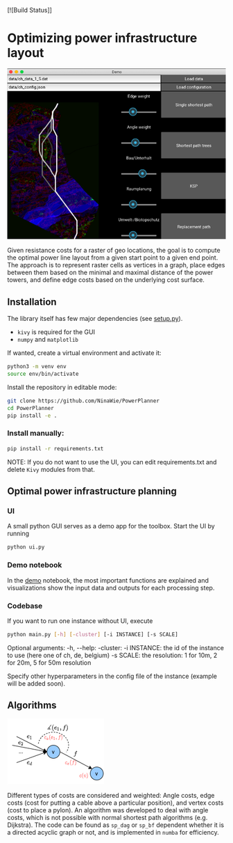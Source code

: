 [![Build Status]]

# Optimizing power infrastructure layout

![GUI](assets/GUI.png "UI for optimal power line layout")

Given resistance costs for a raster of geo locations, the goal is to compute the optimal power line layout from a given start point to a given end point. The approach is to represent raster cells as vertices in a graph, place edges between them based on the minimal and maximal distance of the power towers, and define edge costs based on the underlying cost surface.

## Installation

The library itself has few major dependencies (see [setup.py](setup.py)). 
* `kivy` is required for the GUI
* `numpy` and `matplotlib`

If wanted, create a virtual environment and activate it:

```sh
python3 -m venv env
source env/bin/activate
```

Install the repository in editable mode:

```sh
git clone https://github.com/NinaWie/PowerPlanner
cd PowerPlanner
pip install -e .
```

### Install manually:

```sh
pip install -r requirements.txt
```

NOTE: If you do not want to use the UI, you can edit requirements.txt and delete ```Kivy``` modules from that.


## Optimal power infrastructure planning

### UI

A small python GUI serves as a demo app for the toolbox. Start the UI by running
```sh
python ui.py
```

### Demo notebook

In the [demo](demo.ipynb) notebook, the most important functions are explained and visualizations show the input data and outputs for each processing step.

### Codebase

If you want to run one instance without UI, execute 
```sh
python main.py [-h] [-cluster] [-i INSTANCE] [-s SCALE]
```

Optional arguments:
  -h, --help:
  -cluster:
  -i INSTANCE: the id of the instance to use (here one of ch, de, belgium)
  -s SCALE: the resolution: 1 for 10m, 2 for 20m, 5 for 50m resolution

Specify other hyperparameters in the config file of the instance (example will be added soon).

## Algorithms

![Angle](assets/cost_angle_visualization.png "Visualization of LCP computation")

Different types of costs are considered and weighted: Angle costs, edge costs (cost for putting a cable above a particular position), and vertex costs (cost to place a pylon).
An algorithm was developed to deal with angle costs, which is not possible with normal shortest path algorithms (e.g. Dijkstra). The code can be found as ```sp_dag``` or ```sp_bf``` dependent whether it is a directed acyclic graph or not, and is implemented in `numba` for efficiency.
